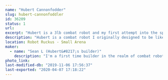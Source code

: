 ```yaml
---
name: "Hubert Cannonfodder"
slug: hubert-cannonfoddler
id: 36209
status: 1
url: 
excerpt: "Hubert is a 3lb combat robot and my first attempt into the sport"
description: "Hubert is a combat robot I originally designed to be like \"Tombstone\", unfortunately due to my inexperience I decided to go with a \"Duck\" design and I am quite happy with the first working model. its design is primarialy push bot with a large stationary plow 2.5 inches tall by8 inches wide. The plow has an impact absorbing polyethylene sheet that will hopefully take the brunt of my opponents weapon. The main idea behind this bot is to use its bulky design to disable opponents weapons and use my motors to push them around, slam them to the wall and/or put them in the pit."
location: Robot Ruckus - Small Arena
maker:
  - name: "Sean L (Hubert&#8217;s builder)"
    description: "I'm a first time builder in the realm of combat robots. I have been a huge fan of combat robot for many years and didn't actually believe that i could do it until seeing 3lb bots at MakerFaire in 2018. I am excited for the chance to check (and continue to check) that of my bucket list."
photo_link: 
last-modified-db: "2019-11-06 17:56:37"
last-exported: "2020-04-07 17:18:22"
---
```

